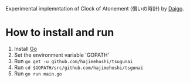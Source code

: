 Experimental implemntation of Clock of Atonement (償いの時計) by [Daigo](https://sites.google.com/site/daigogamemaker/).

# How to install and run

1. Install [Go](https://golang.org/)
2. Set the environment variable 'GOPATH'
3. Run `go get -u github.com/hajimehoshi/tsugunai`
4. Run `cd $GOPATH/src/github.com/hajimehoshi/tsgunai`
5. Run `go run main.go`
